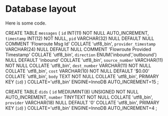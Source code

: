 # Database layout
Here is some code.

CREATE TABLE `messages` (
	`id` INT(11) NOT NULL AUTO_INCREMENT,
	`timestamp` INT(12) NOT NULL,
	`pid` VARCHAR(32) NULL DEFAULT NULL COMMENT 'Flowroute Msg Id' COLLATE 'utf8_bin',
	`provider_timestamp` VARCHAR(24) NULL DEFAULT NULL COMMENT 'Flowroute Provided Timestamp' COLLATE 'utf8_bin',
	`direction` ENUM('inbound','outbound') NULL DEFAULT 'inbound' COLLATE 'utf8_bin',
	`source_number` VARCHAR(11) NOT NULL COLLATE 'utf8_bin',
	`dest_number` VARCHAR(11) NOT NULL COLLATE 'utf8_bin',
	`cost` VARCHAR(10) NOT NULL DEFAULT '$0.00' COLLATE 'utf8_bin',
	`body` TEXT NOT NULL COLLATE 'utf8_bin',
	PRIMARY KEY (`id`)
)
COLLATE='utf8_bin'
ENGINE=InnoDB
AUTO_INCREMENT=15
;

CREATE TABLE `dids` (
	`id` MEDIUMINT(8) UNSIGNED NOT NULL AUTO_INCREMENT,
	`number` TINYTEXT NOT NULL COLLATE 'utf8_bin',
	`provider` VARCHAR(18) NULL DEFAULT '0' COLLATE 'utf8_bin',
	PRIMARY KEY (`id`)
)
COLLATE='utf8_bin'
ENGINE=InnoDB
AUTO_INCREMENT=4
;
